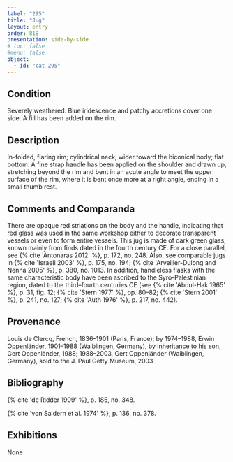 ```yaml
---
label: "295"
title: "Jug"
layout: entry
order: 818
presentation: side-by-side
# toc: false
#menu: false 
object:
  - id: "cat-295"
---
```


## Condition

Severely weathered. Blue iridescence and patchy accretions cover one side. A fill has been added on the rim.

## Description

In-folded, flaring rim; cylindrical neck, wider toward the biconical body; flat bottom. A fine strap handle has been applied on the shoulder and drawn up, stretching beyond the rim and bent in an acute angle to meet the upper surface of the rim, where it is bent once more at a right angle, ending in a small thumb rest.

## Comments and Comparanda

There are opaque red striations on the body and the handle, indicating that red glass was used in the same workshop either to decorate transparent vessels or even to form entire vessels. This jug is made of dark green glass, known mainly from finds dated in the fourth century CE. For a close parallel, see {% cite 'Antonaras 2012' %}, p. 172, no. 248. Also, see comparable jugs in {% cite 'Israeli 2003' %}, p. 175, no. 194; {% cite 'Arveiller-Dulong and Nenna 2005' %}, p. 380, no. 1013. In addition, handleless flasks with the same characteristic body have been ascribed to the Syro-Palestinian region, dated to the third–fourth centuries CE (see {% cite 'Abdul-Hak 1965' %}, p. 31, fig. 12; {% cite 'Stern 1977' %}, pp. 80–82; {% cite 'Stern 2001' %}, p. 241, no. 127; {% cite 'Auth 1976' %}, p. 217, no. 442).

## Provenance

Louis de Clercq, French, 1836–1901 (Paris, France); by 1974–1988, Erwin Oppenländer, 1901–1988 (Waiblingen, Germany), by inheritance to his son, Gert Oppenländer, 1988; 1988–2003, Gert Oppenländer (Waiblingen, Germany), sold to the J. Paul Getty Museum, 2003

## Bibliography

{% cite 'de Ridder 1909' %}, p. 185, no. 348.

{% cite 'von Saldern et al. 1974' %}, p. 136, no. 378.

## Exhibitions

None